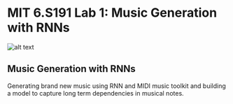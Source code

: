 # MIT 6.S191 Lab 1: Music Generation with RNNs

![alt text](https://github.com/aamini/introtodeeplearning_labs/raw/master/lab1/img/music_waveform.png)

## Music Generation with RNNs
Generating brand new music using RNN and MIDI music toolkit and building a model to capture long term dependencies in musical notes.
